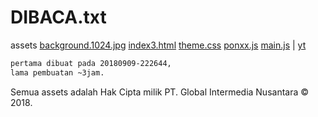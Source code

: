 # DIBACA.txt

assets
[background.1024.jpg](background.1024.jpg)
[index3.html](index3.html)
[theme.css](theme.css)
[ponxx.js](ponxx.js)
[main.js](main.js)
| [yt](https://youtu.be/KRKzlLEQbCg)


```txt
pertama dibuat pada 20180909-222644,
lama pembuatan ~3jam.
```

Semua assets adalah
Hak Cipta milik PT. Global Intermedia Nusantara &copy; 2018.
